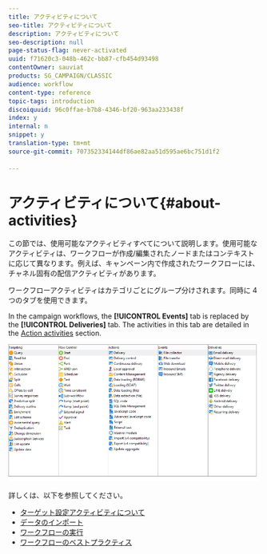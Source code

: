 ```yaml
---
title: アクティビティについて
seo-title: アクティビティについて
description: アクティビティについて
seo-description: null
page-status-flag: never-activated
uuid: f71620c3-048b-462c-bb87-cfb454d93498
contentOwner: sauviat
products: SG_CAMPAIGN/CLASSIC
audience: workflow
content-type: reference
topic-tags: introduction
discoiquuid: 96c0ffae-b7b8-4346-bf20-963aa233438f
index: y
internal: n
snippet: y
translation-type: tm+mt
source-git-commit: 707352334144df86ae82aa51d595ae6bc751d1f2

---
```



# アクティビティについて{#about-activities}

この節では、使用可能なアクティビティすべてについて説明します。使用可能なアクティビティは、ワークフローが作成/編集されたノードまたはコンテキストに応じて異なります。例えば、キャンペーン内で作成されたワークフローには、チャネル固有の配信アクティビティがあります。

ワークフローアクティビティはカテゴリごとにグループ分けされます。同時に 4 つのタブを使用できます。

In the campaign workflows, the **[!UICONTROL Events]** tab is replaced by the **[!UICONTROL Deliveries]** tab. The activities in this tab are detailed in the [Action activities](../../workflow/using/about-action-activities.md) section.

![](assets/wf-activity-tabs.png)

詳しくは、以下を参照してください。

* [ターゲット設定アクティビティについて](../../workflow/using/about-targeting-activities.md)
* [データのインポート](../../workflow/using/importing-data.md)
* [ワークフローの実行](../../workflow/using/executing-a-workflow.md)
* [ワークフローのベストプラクティス](../../workflow/using/workflow-best-practices.md)
